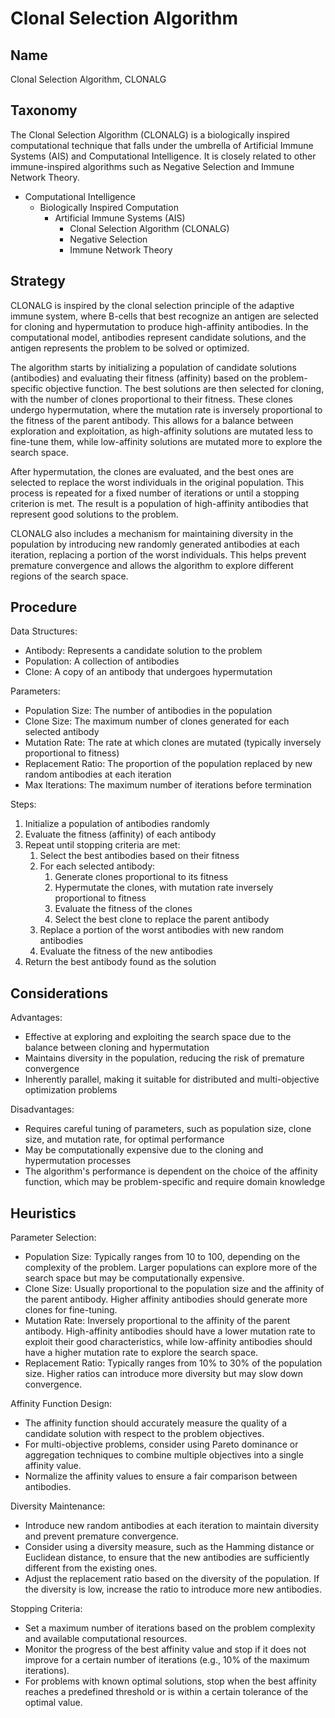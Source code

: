 # Clonal Selection Algorithm

## Name
Clonal Selection Algorithm, CLONALG

## Taxonomy
The Clonal Selection Algorithm (CLONALG) is a biologically inspired computational technique that falls under the umbrella of Artificial Immune Systems (AIS) and Computational Intelligence. It is closely related to other immune-inspired algorithms such as Negative Selection and Immune Network Theory.

- Computational Intelligence
  - Biologically Inspired Computation
    - Artificial Immune Systems (AIS)
      - Clonal Selection Algorithm (CLONALG)
      - Negative Selection
      - Immune Network Theory

## Strategy
CLONALG is inspired by the clonal selection principle of the adaptive immune system, where B-cells that best recognize an antigen are selected for cloning and hypermutation to produce high-affinity antibodies. In the computational model, antibodies represent candidate solutions, and the antigen represents the problem to be solved or optimized.

The algorithm starts by initializing a population of candidate solutions (antibodies) and evaluating their fitness (affinity) based on the problem-specific objective function. The best solutions are then selected for cloning, with the number of clones proportional to their fitness. These clones undergo hypermutation, where the mutation rate is inversely proportional to the fitness of the parent antibody. This allows for a balance between exploration and exploitation, as high-affinity solutions are mutated less to fine-tune them, while low-affinity solutions are mutated more to explore the search space.

After hypermutation, the clones are evaluated, and the best ones are selected to replace the worst individuals in the original population. This process is repeated for a fixed number of iterations or until a stopping criterion is met. The result is a population of high-affinity antibodies that represent good solutions to the problem.

CLONALG also includes a mechanism for maintaining diversity in the population by introducing new randomly generated antibodies at each iteration, replacing a portion of the worst individuals. This helps prevent premature convergence and allows the algorithm to explore different regions of the search space.

## Procedure
Data Structures:
- Antibody: Represents a candidate solution to the problem
- Population: A collection of antibodies
- Clone: A copy of an antibody that undergoes hypermutation

Parameters:
- Population Size: The number of antibodies in the population
- Clone Size: The maximum number of clones generated for each selected antibody
- Mutation Rate: The rate at which clones are mutated (typically inversely proportional to fitness)
- Replacement Ratio: The proportion of the population replaced by new random antibodies at each iteration
- Max Iterations: The maximum number of iterations before termination

Steps:
1. Initialize a population of antibodies randomly
2. Evaluate the fitness (affinity) of each antibody
3. Repeat until stopping criteria are met:
   1. Select the best antibodies based on their fitness
   2. For each selected antibody:
      1. Generate clones proportional to its fitness
      2. Hypermutate the clones, with mutation rate inversely proportional to fitness
      3. Evaluate the fitness of the clones
      4. Select the best clone to replace the parent antibody
   3. Replace a portion of the worst antibodies with new random antibodies
   4. Evaluate the fitness of the new antibodies
4. Return the best antibody found as the solution

## Considerations
Advantages:
- Effective at exploring and exploiting the search space due to the balance between cloning and hypermutation
- Maintains diversity in the population, reducing the risk of premature convergence
- Inherently parallel, making it suitable for distributed and multi-objective optimization problems

Disadvantages:
- Requires careful tuning of parameters, such as population size, clone size, and mutation rate, for optimal performance
- May be computationally expensive due to the cloning and hypermutation processes
- The algorithm's performance is dependent on the choice of the affinity function, which may be problem-specific and require domain knowledge

## Heuristics
Parameter Selection:
- Population Size: Typically ranges from 10 to 100, depending on the complexity of the problem. Larger populations can explore more of the search space but may be computationally expensive.
- Clone Size: Usually proportional to the population size and the affinity of the parent antibody. Higher affinity antibodies should generate more clones for fine-tuning.
- Mutation Rate: Inversely proportional to the affinity of the parent antibody. High-affinity antibodies should have a lower mutation rate to exploit their good characteristics, while low-affinity antibodies should have a higher mutation rate to explore the search space.
- Replacement Ratio: Typically ranges from 10% to 30% of the population size. Higher ratios can introduce more diversity but may slow down convergence.

Affinity Function Design:
- The affinity function should accurately measure the quality of a candidate solution with respect to the problem objectives.
- For multi-objective problems, consider using Pareto dominance or aggregation techniques to combine multiple objectives into a single affinity value.
- Normalize the affinity values to ensure a fair comparison between antibodies.

Diversity Maintenance:
- Introduce new random antibodies at each iteration to maintain diversity and prevent premature convergence.
- Consider using a diversity measure, such as the Hamming distance or Euclidean distance, to ensure that the new antibodies are sufficiently different from the existing ones.
- Adjust the replacement ratio based on the diversity of the population. If the diversity is low, increase the ratio to introduce more new antibodies.

Stopping Criteria:
- Set a maximum number of iterations based on the problem complexity and available computational resources.
- Monitor the progress of the best affinity value and stop if it does not improve for a certain number of iterations (e.g., 10% of the maximum iterations).
- For problems with known optimal solutions, stop when the best affinity reaches a predefined threshold or is within a certain tolerance of the optimal value.

